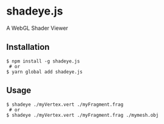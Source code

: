 # shadeye.js
A WebGL Shader Viewer

## Installation ##

```
$ npm install -g shadeye.js
 # or
$ yarn global add shadeye.js
```

## Usage

```
$ shadeye ./myVertex.vert ./myFragment.frag
 # or
$ shadeye ./myVertex.vert ./myFragment.frag ./mymesh.obj
```